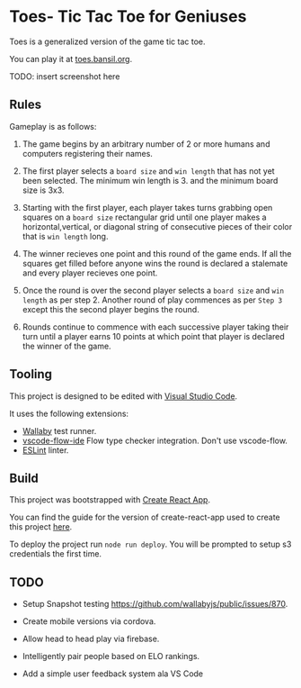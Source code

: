 # Toes- Tic Tac Toe for Geniuses

Toes is a generalized version of the game tic tac toe.

You can play it at [toes.bansil.org](http://toes.bansil.org).

TODO: insert screenshot here

## Rules

Gameplay is as follows:

 1. The game begins by an arbitrary number of 2 or more humans and computers registering their names.

 2. The first player selects a `board size` and `win length` that has not yet been selected. The minimum win length is 3. and the minimum board size is 3x3.

 3. Starting with the first player, each player takes turns grabbing open squares on a `board size` rectangular grid until one player makes a horizontal,vertical, or diagonal string of consecutive pieces of their color that is `win length` long.

 4. The winner recieves one point and this round of the game ends. If all the squares get filled before anyone wins the round is declared a stalemate and every player recieves one point.

 5. Once the round is over the second player selects a `board size` and `win length` as per step 2. Another round of play commences as per `Step 3` except this the second player begins the round.

 6. Rounds continue to commence with each successive player taking their turn until a player earns 10 points at which point that player is declared the winner of the game.

## Tooling

This project is designed to be edited with [Visual Studio Code](https://code.visualstudio.com/).

It uses the following extensions:

 - [Wallaby](http://dm.gl/2015/11/26/wallaby-for-visual-studio-code/) test runner.
 - [vscode-flow-ide](https://marketplace.visualstudio.com/items?itemName=gcazaciuc.vscode-flow-ide) Flow type checker integration. Don't use vscode-flow.
 - [ESLint](https://marketplace.visualstudio.com/items?itemName=dbaeumer.vscode-eslint) linter.

## Build

This project was bootstrapped with [Create React App](https://github.com/facebookincubator/create-react-app).

You can find the guide for the version of create-react-app used to create this project [here](https://github.com/facebookincubator/create-react-app/blob/4d7b7544e74db1aaca22e847b233ed1f3b95b72b/packages/react-scripts/template/README.md).

To deploy the project run `node run deploy`. You will be prompted to setup s3 credentials the first time.

## TODO

 - Setup Snapshot testing https://github.com/wallabyjs/public/issues/870.

 - Create mobile versions via cordova.

 - Allow head to head play via firebase.

 - Intelligently pair people based on ELO rankings.

 - Add a simple user feedback system ala VS Code